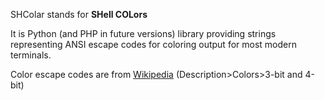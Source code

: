 SHColar stands for **SHell COLors**

It is Python (and PHP in future versions)  library providing strings representing ANSI escape codes for coloring output for most modern terminals.

Color escape codes are from [Wikipedia](https://en.m.wikipedia.org/wiki/ANSI_escape_code) (Description>Colors>3-bit and 4-bit)
